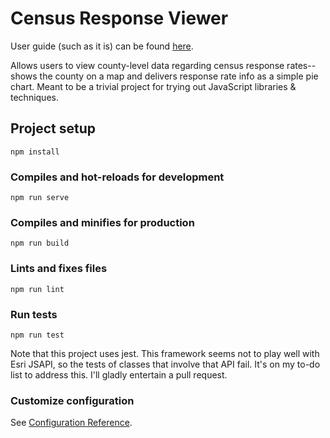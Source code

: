 # Census Response Viewer
User guide (such as it is) can be found [here](./UserGuide.md).

Allows users to view county-level data regarding census response rates--shows the county on a map and delivers response rate info as a simple pie chart. Meant to be a trivial project for trying out JavaScript libraries & techniques.

## Project setup
```
npm install
```

### Compiles and hot-reloads for development
```
npm run serve
```

### Compiles and minifies for production
```
npm run build
```

### Lints and fixes files
```
npm run lint
```

### Run tests
```
npm run test
```
Note that this project uses jest. This framework seems not to play well with Esri JSAPI, so the tests of classes that involve that API fail. It's on my to-do list to address this. I'll gladly entertain a pull request.

### Customize configuration
See [Configuration Reference](https://cli.vuejs.org/config/).

